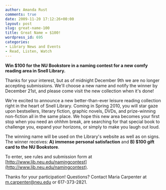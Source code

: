 ```yaml
---
author: Amanda Rust
comments: true
date: 2009-11-20 17:12:26+00:00
layout: post
slug: great-name-100
title: Great Name = $100!
wordpress_id: 695
categories:
- Library News and Events
- Read, Listen, Watch
---
```


**Win $100 for the NU Bookstore in a naming contest for a new comfy reading area in Snell Library.**

Thanks for your interest, but as of midnight December 9th we are no longer accepting submissions. We'll choose a new name and notify the winner by December 21st, and please come visit the new collection when it's done!

We're excited to announce a new better-than-ever leisure reading collection right in the heart of Snell Library. Coming in Spring 2010, you will star gaze upon bestsellers, literary fiction, graphic novels, DVDs, and prize-winning non-fiction all in the same place. We hope this new area becomes your first stop when you need an ohhhm break, are searching for that special book to challenge you, expand your horizons, or simply to make you laugh out loud.

The winning name will be used on the Library's website as well as on signs. The winner receives: **A) immense personal satisfaction** and **B) $100 gift card to the NU Bookstore**.

To enter, see rules and submission form at [http://www.lib.neu.edu/namingcontest](http://www.lib.neu.edu/namingcontest).

Thanks for your participation! Questions? Contact Maria Carpenter at m.carpenter@neu.edu or 617-373-2821.
